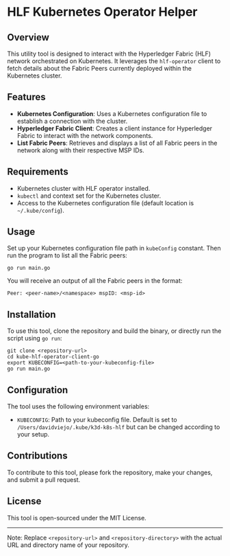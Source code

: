 # HLF Kubernetes Operator Helper

## Overview
This utility tool is designed to interact with the Hyperledger Fabric (HLF) network orchestrated on Kubernetes. It leverages the `hlf-operator` client to fetch details about the Fabric Peers currently deployed within the Kubernetes cluster.

## Features
- **Kubernetes Configuration**: Uses a Kubernetes configuration file to establish a connection with the cluster.
- **Hyperledger Fabric Client**: Creates a client instance for Hyperledger Fabric to interact with the network components.
- **List Fabric Peers**: Retrieves and displays a list of all Fabric peers in the network along with their respective MSP IDs.

## Requirements
- Kubernetes cluster with HLF operator installed.
- `kubectl` and context set for the Kubernetes cluster.
- Access to the Kubernetes configuration file (default location is `~/.kube/config`).

## Usage

Set up your Kubernetes configuration file path in `kubeConfig` constant. Then run the program to list all the Fabric peers:

```shell
go run main.go
```

You will receive an output of all the Fabric peers in the format:

```text
Peer: <peer-name>/<namespace> mspID: <msp-id>
```

## Installation

To use this tool, clone the repository and build the binary, or directly run the script using `go run`:

```shell
git clone <repository-url>
cd kube-hlf-operator-client-go
export KUBECONFIG=<path-to-your-kubeconfig-file>
go run main.go

```

## Configuration

The tool uses the following environment variables:

- `KUBECONFIG`: Path to your kubeconfig file. Default is set to `/Users/davidviejo/.kube/k3d-k8s-hlf` but can be changed according to your setup.

## Contributions

To contribute to this tool, please fork the repository, make your changes, and submit a pull request.

## License

This tool is open-sourced under the MIT License.

---

Note: Replace `<repository-url>` and `<repository-directory>` with the actual URL and directory name of your repository.